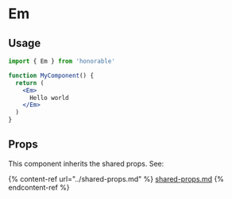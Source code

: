 # Em

## Usage

```jsx
import { Em } from 'honorable'

function MyComponent() {
  return (
    <Em>
      Hello world
    </Em>
  )
}
```

## Props

This component inherits the shared props. See:

{% content-ref url="../shared-props.md" %}
[shared-props.md](../shared-props.md)
{% endcontent-ref %}

